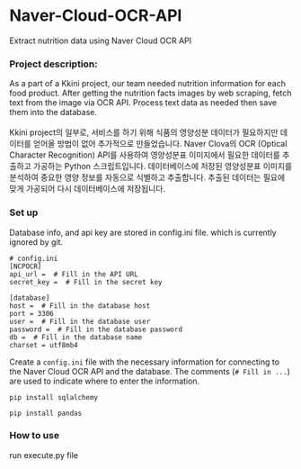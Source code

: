 # Naver-Cloud-OCR-API
Extract nutrition data using Naver Cloud OCR API

<h3 align="left">Project description:</h3>
As a part of a Kkini project, our team needed nutrition information for each food product. After getting the nutrition facts images by web scraping, fetch text from the image via OCR API. Process text data as needed then save them into the database.
</br></br>
Kkini project의 일부로, 서비스를 하기 위해 식품의 영양성분 데이터가 필요하지만 데이터를 얻어올 방법이 없어 추가적으로 만들었습니다.            
Naver Clova의 OCR (Optical Character Recognition) API를 사용하여 영양성분표 이미지에서 필요한 데이터를 추출하고 가공하는 Python 스크립트입니다. 데이터베이스에 저장된 영양성분표 이미지를 분석하여 중요한 영양 정보를 자동으로 식별하고 추출합니다. 추출된 데이터는 필요에 맞게 가공되어 다시 데이터베이스에 저장됩니다. 


<h3 align="left">Set up</h3>
Database info, and api key are stored in config.ini file. which is currently ignored by git. <br>

```
# config.ini
[NCPOCR]
api_url =  # Fill in the API URL
secret_key =  # Fill in the secret key

[database]
host =  # Fill in the database host
port = 3306
user =  # Fill in the database user
password =  # Fill in the database password
db =  # Fill in the database name
charset = utf8mb4
```

Create a `config.ini` file with the necessary information for connecting to the Naver Cloud OCR API and the database. The comments (`# Fill in ...`) are used to indicate where to enter the information. 

```
pip install sqlalchemy
```

```
pip install pandas
```

<h3 align="left">How to use</h3>

run execute.py file




